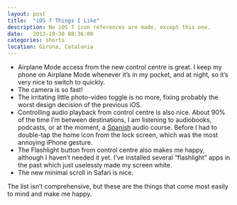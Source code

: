```yaml
---
layout: post
title:  "iOS 7 Things I Like"
description: No iOS 7 icon references are made, except this one.  
date:   2013-10-30 08:36:00
categories: shorts
location: Girona, Catalonia
---
```


* Airplane Mode access from the new control centre is great. I keep my phone on Airplane Mode whenever it’s in my pocket, and at night, so it’s very nice to switch to quickly.
* The camera is so fast!
* The irritating little photo-video toggle is no more, fixing probably the worst design decision of the previous iOS.
* Controlling audio playback from control centre is also nice. About 90% of the time I’m between destinations, I am listening to audiobooks, podcasts, or at the moment, a [Spanish](http://remotemanifesto.com/experiment/2013/10/20/spanish-in-30-days-conclusion.html "Read the conclusion of my experiment to learn Spanish in 30 days") audio course. Before I had to double-tap the home icon from the lock screen, which was the most annoying iPhone gesture.
* The Flashlight button from control centre also makes me happy, although I haven’t needed it yet. I’ve installed several “flashlight” apps in the past which just uselessly made my screen white.
* The new minimal scroll in Safari is nice.

The list isn’t comprehensive, but these are the things that come most easily to mind and make me happy.